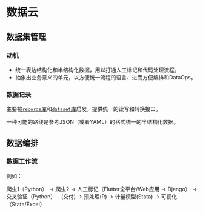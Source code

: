 # 数据云

## 数据集管理

### 动机

- 统一表达结构化和半结构化数据，用以打通人工标记和代码处理流程。
- 抽象出业务意义的单元，以方便统一流程的语言、进而方便编排和DataOps。

### 数据记录

主要被[`records`库](https://pypi.org/project/records/)和[`dataset`库](https://dataset.readthedocs.io/en/latest/)启发，提供统一的读写和转换接口。

一种可能的路线是参考JSON（或者YAML）的格式统一的半结构化数据。

## 数据编排

### 数据工作流

例如：

爬虫1（Python） -> 爬虫2 -> 人工标记（Flutter全平台/Web应用 -> Django） -> 交叉验证（Python） - (交付) -> 预处理(R) -> 计量模型(Stata) -> 可视化（Stata/Excel）


